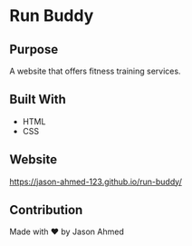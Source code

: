 # Run Buddy

## Purpose
A website that offers fitness training services.

## Built With
* HTML
* CSS

## Website
https://jason-ahmed-123.github.io/run-buddy/

## Contribution
Made with ❤️ by Jason Ahmed

